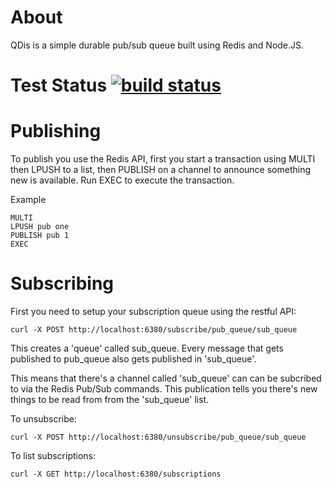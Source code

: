 # About 

QDis is a simple durable pub/sub queue built using Redis and Node.JS. 

# Test Status [![build status](https://secure.travis-ci.org/gflarity/qdis.png)](http://travis-ci.org/gflarity/qdis)

# Publishing

To publish you use the Redis API, first you start a transaction using MULTI then LPUSH to a list, then PUBLISH on a channel to announce something new is available. Run EXEC to execute the transaction.

Example

```
MULTI
LPUSH pub one
PUBLISH pub 1
EXEC
```
 
# Subscribing

First you need to setup your subscription queue using the restful API:

```
curl -X POST http://localhost:6380/subscribe/pub_queue/sub_queue
```

This creates a 'queue' called sub_queue. Every message that gets published to pub_queue also gets published in 'sub_queue'.

This means that there's a channel called 'sub_queue' can can be subcribed to via the Redis Pub/Sub commands. This publication tells you there's new things to be read from from the 'sub_queue' list.

To unsubscribe:

```
curl -X POST http://localhost:6380/unsubscribe/pub_queue/sub_queue
```

To list subscriptions:

```
curl -X GET http://localhost:6380/subscriptions
```


